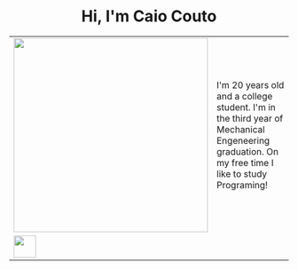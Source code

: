 <html>
  <h1 align="center">Hi, I'm Caio Couto</h1>

<table align="center" cellspacing="0" cellpadding="0">
  <tbody>
    <tr><td>
      <a href="https://github.com/th3worst4?tab=repositories" target="_blank">
      <img width="350px" src="https://github-readme-stats.vercel.app/api/top-langs/?username=th3worst4&layout=compact&langs_couns=9&theme=dark&langs_count=6"></a>
    </td>
    <td>
      I'm 20 years old and a college student. I'm in the third year of Mechanical Engeneering graduation. On my free time I like to study Programing!
    </td></tr>
    <tr><td>
       <a href="https://www.linkedin.com/in/caio-silva-couto-98690221a/" target="_blank">
       <img class=".social-media" height="40em" src="https://img.shields.io/badge/LinkedIn-0077B5?style=for-the-badge&logo=linkedin&logoColor=white"></a>
    </td></tr>
  </tbody>
</table>
</html>

